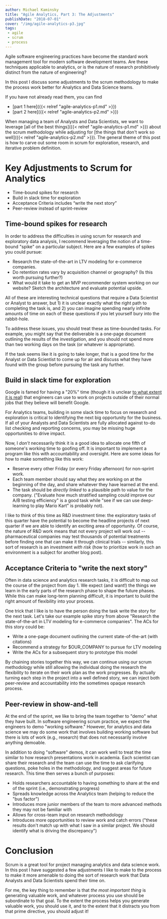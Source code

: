 ```yaml
---
author: Michael Kaminsky
title: "Agile Analytics, Part 3: The Adjustments"
publishDate: "2018-07-01"
cover: "/img/agile-analytics-p3.jpg"
tags: 
 - agile
 - scrum
 - process
---
```



Agile software engineering practices have become the standard work management tool for modern software development teams. Are these techniques applicable to analytics, or is the nature of research prohibitively distinct from the nature of engineering?

In this post I discuss some adjustments to the scrum methodology to make the process work better for Analytics and Data Science teams.

<!--more-->

If you have not already read them, you can find

* [part 1 here]({{< relref "agile-analytics-p1.md" >}})
* [part 2 here]({{< relref "agile-analytics-p2.md" >}})

When managing a team of Analysts and Data Scientists, we want to leverage [all of the best things]({{< relref "agile-analytics-p1.md" >}}) about the scrum methodology while adjusting for [the things that don't work so well]({{< relref "agile-analytics-p2.md" >}}). The general theme of this post is how to carve out some room in scrum for exploration, research, and iterative problem definition.

# Key Adjustments to Scrum for Analytics

  * Time-bound spikes for research
  * Build in slack time for exploration
  * Acceptance Criteria includes “write the next story” 
  * Peer-review instead of sprint-review


## Time-bound spikes for research

In order to address the difficulties in using scrum for research and exploratory data analysis, I recommend leveraging the notion of a time-bound "spike" on a particular subject. Here are a few examples of spikes you could pursue:

* Research the state-of-the-art in LTV modeling for e-commerce companies. 
* Do retention rates vary by acquisition channel or geography? (Is this worth pursuing further?)   
* What would it take to get an MVP recommender system working on our website? Sketch the architecture and evaluate potential upside.

All of these are interesting technical questions that require a Data Scientist or Analyst to answer, but 1) it is unclear exactly what the right path to completing the task is, and 2) you can imagine spending nearly infinite amounts of time on each of these questions if you let yourself bury into the rabbit-hole.
 
To address these issues, you should treat these as time-bounded tasks. For example, you might say that the deliverable is a one-page document outlining the results of the investigation, and you should not spend more than two working days on the task (or whatever is appropriate). 

If the task seems like it is going to take longer, that is a good time for the Analyst or Data Scientist to come up for air and discuss what they have found with the group before pursuing the task any further. 

## Build in slack time for exploration

Google is famed for having a "20%" time (though it is unclear [to what extent it is real](http://www.businessinsider.com/google-20-percent-time-policy-2015-4)) that engineers can use to work on projects outside of their normal jobs that they believe will benefit Google. 

For Analytics teams, building in some slack time to focus on research and exploration is critical to identifying the next big opportunity for the business. If all of your Analysts and Data Scientists are fully allocated against to-do list checking and reporting concerns, you may be missing huge opportunities to drive impact.

Now, I *don't* necessarily think it is a good idea to allocate one fifth of someone's working time to goofing off. It is important to implement a program like this with accountability and oversight. Here are some ideas for how to make something like this work:

* Reserve every other Friday (or every Friday afternoon) for non-sprint work.
* Each team member should say what they are working on at the beginning of the day, and share whatever they have learned at the end.
* The task should be *directly linked* to a plausible path to value for the company. ("Evaluate how much stratified sampling could improve our A/B testing efficiency" is a good task while "see if we can use deep-learning to play Mario Kart" is probably not).

I like to think of this time as R&D investment time: the exploratory tasks of this quarter have the potential to become the headline projects of next quarter if we are able to identify an exciting area of opportunity. Of course, the nature of R&D work means that not every project will work out -- pharmaceutical companies may test thousands of potential treatments before finding one that can make it through clinical trials -- similarly, this sort of research is an investment *with risk* (how to prioritize work in such an environment is a subject for another blog post).

## Acceptance Criteria to "write the next story"

Often in data science and analytics research tasks, it is difficult to map out the course of the project from day 1. We expect (and want!) the things we learn in the early parts of the research phase to shape the future phases. While this can make long-term planning difficult, it is important to build the right amount of flexibility into your process. 

One trick that I like is to have the person doing the task write the story for the next task. Let's take our example spike story from above "Research the state-of-the-art in LTV modeling for e-commerce companies". The ACs for this story could be:

* Write a one-page document outlining the current state-of-the-art (with citations) 
* Recommend a strategy for $OUR_COMPANY to pursue for LTV modeling
* Write the ACs for a subsequent story to prototype this model

By chaining stories together this way, we can continue using our scrum methodology while still allowing the individual doing the research the flexibility to iterate on their work plan as the work progresses. By actually turning each step in the project into a well defined story, we can inject both peer-review and accountability into the sometimes opaque research process.

## Peer-review in show-and-tell

At the end of the sprint, we like to bring the team together to "demo" what they have built. In software engineering scrum practice, we expect the engineers to demo "working software." However, for analytics and data science we may do some work that involves building working software but there is lots of work (e.g., research) that does not necessarily involve anything demoable.

In addition to doing "software" demos, it can work well to treat the time similar to how research presentations work in academia. Each scientist can share their research and the team can use the time to ask clarifying questions, poke holes in the methodology, and suggest areas for future research. This time then serves a bunch of purposes:

* Holds researchers accountable to having something to share at the end of the sprint (i.e., demonstrating progress)
* Spreads knowledge across the Analytics team (helping to reduce the "bus factor")
* Introduces more junior members of the team to more advanced methods they may not be familiar with 
* Allows for cross-team input on research methodology
* Introduces more opportunities to review work and catch errors ("these results don't match up with what I saw in a similar project. We should identify what is driving the discrepancy") 

# Conclusion

Scrum is a great tool for project managing analytics and data science work. In this post I have suggested a few adjustments I like to make to the process to make it more amenable to doing the sort of research work that Data Analysts and Data Scientists spend their time on.  

For me, the key thing to remember is that _the most important thing_ is generating valuable work, and whatever process you use should be subordinate to that goal. To the extent the process helps you generate valuable work, you should use it, and to the extent that it distracts you from that prime directive, you should adjust it!
